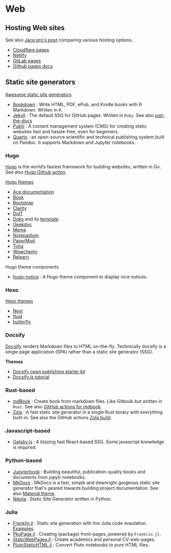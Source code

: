# Web

## Hosting Web sites

See also [Jace.pro's post](https://jace.pro/post/2020-12-17-cloudflare-pages-netlify-zeit-github-pages-and-gitlab-pages-where-to-host/) comparing various hosting options.

- [Cloudflare pages](https://pages.cloudflare.com)
- [Netlify](https://www.netlify.com/)
- [GitLab pages](https://docs.gitlab.com/ee/user/project/pages/)
- [Github pages docs](https://docs.github.com/en/pages)

## Static site generators

[Awesome static site generators](https://github.com/myles/awesome-static-generators)

- [Bookdown](https://bookdown.org) : Write HTML, PDF, ePub, and Kindle books with R Markdown. Wriiten in `R`.
- [Jekyll](https://jekyllrb.com) : The default SSG for GitHub pages. Wriiten in `Ruby`. See also [just-the-docs](https://github.com/just-the-docs/just-the-docs)
- [Publii](https://github.com/GetPublii/Publii) : A content management system (CMS) for creating static websites fast and hassle-free, even for beginners.
- [Quarto](https://quarto.org/) : an open-source scientific and technical publishing system built on Pandoc. It supports Markdown and Jupyter notebooks.

### Hugo

[Hugo](https://gohugo.io/) is the world’s fastest framework for building websites, written in Go. See also [Hugo Github action](https://github.com/peaceiris/actions-hugo).

[Hugo themes](https://themes.gohugo.io/)

- [Ace documentation](https://github.com/vantagedesign/ace-documentation)
- [Book](https://github.com/alex-shpak/hugo-book)
- [Bootstrap](https://github.com/razonyang/hugo-theme-bootstrap)
- [Clarity](https://github.com/chipzoller/hugo-clarity)
- [DoIT](https://github.com/HEIGE-PCloud/DoIt)
- [Doks](https://github.com/h-enk/doks) and its [template](https://github.com/h-enk/doks-child-theme)
- [Geekdoc](https://github.com/thegeeklab/hugo-geekdoc)
- [Meme](https://github.com/reuixiy/hugo-theme-meme)
- [Notepadium](https://github.com/cntrump/hugo-notepadium)
- [PaperMod](https://github.com/adityatelange/hugo-PaperMod)
- [Toha](https://github.com/hugo-toha/toha)
- [Wowchemy](https://github.com/wowchemy/wowchemy-hugo-themes)
- [Relearn](https://github.com/McShelby/hugo-theme-relearn)

Hugo theme components

- [hugo-notice](https://github.com/martignoni/hugo-notice) : A Hugo theme component to display nice notices.

### Hexo

[Hexo themes](https://hexo.io/themes/)

- [Next](https://theme-next.js.org/)
- [fluid](https://fluid-dev.github.io/hexo-fluid-docs/)
- [butterfly](https://butterfly.js.org/)

### Docsify

[Docsify](https://docsify.js.org/) renders Markdown files to HTML on-the-fly. Technically docsify is a single page application (SPA) rather than a static site generator (SSG).

**Themes**

- [Docsify open publishing starter kit](https://github.com/hibbitts-design/docsify-open-publishing-starter-kit)
- [Docsify.js tutorial](https://github.com/MichaelCurrin/docsify-js-tutorial)

### Rust-based

- [mdBook](https://github.com/rust-lang/mdBook) : Create book from markdown files. Like Gitbook but written in `Rust`. See also [GitHub actions for mdbook](https://github.com/peaceiris/actions-mdbook).
- [Zola](https://github.com/getzola/zola) : A fast static site generator in a single Rust binary with everything built-in. See also the GitHub actions [Zola build](https://github.com/TonySpegel/zola-build-action).

### Javascript-based

- [Gatsby.js](https://www.gatsbyjs.com) : A blazing fast React-based SSG. Some javascript knowledge is required.

### Python-based

- [Jupyterbook](https://jupyterbook.org/intro.html) : Building beautiful, publication-quality books and documents from jupytr notebooks.
- [MkDocs](https://www.mkdocs.org) : MkDocs is a fast, simple and downright gorgeous static site generator that's geared towards building project documentation. See also [Material theme](https://squidfunk.github.io/mkdocs-material/).
- [Nikola](https://getnikola.com/) : Static Site Generator written in Python.

### Julia

- [Franklin.jl](https://github.com/tlienart/Franklin.jl) : Static site generation with live Julia code evaulation. [Examples](https://github.com/tlienart/Franklin.jl#docs).
- [PkgPage.jl](https://tlienart.github.io/PkgPage.jl/) : Creating (package) front-pages, powered by `Franklin.jl`.
- [StaticWebPages.jl](https://github.com/Azzaare/StaticWebPages.jl) : Create academics and personal CV web-pages.
- [PlutoStaticHTML.jl](https://github.com/rikhuijzer/PlutoStaticHTML.jl) : Convert Pluto notebooks to pure HTML files.
